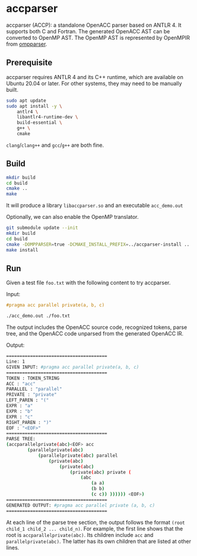 # accparser
accparser (ACCP): a standalone OpenACC parser based on ANTLR 4.
It supports both C and Fortran. The generated OpenACC AST can be converted to OpenMP AST.
The OpenMP AST is represented by OpenMPIR from [ompparser](https://github.com/passlab/ompparser).


## Prerequisite

accparser requires ANTLR 4 and its C++ runtime, which are available on Ubuntu 20.04 or later.
For other systems, they may need to be manually built.

```bash
sudo apt update
sudo apt install -y \
    antlr4 \
    libantlr4-runtime-dev \
    build-essential \
    g++ \
    cmake
```

`clang`/`clang++` and `gcc`/`g++` are both fine.

## Build

```bash
mkdir build
cd build
cmake ..
make
```

It will produce a library `libaccparser.so` and an executable `acc_demo.out`

Optionally, we can also enable the OpenMP translator.

```bash
git submodule update --init
mkdir build
cd build
cmake -DOMPPARSER=true -DCMAKE_INSTALL_PREFIX=../accparser-install ..
make install
```

## Run

Given a test file `foo.txt` with the following content to try accparser.

Input:

```c
#pragma acc parallel private(a, b, c)
```

```bash
./acc_demo.out ./foo.txt
```
The output includes the OpenACC source code, recognized tokens, parse tree, and the OpenACC code unparsed from the generated OpenACC IR.

Output:

```bash
======================================
Line: 1
GIVEN INPUT: #pragma acc parallel private(a, b, c)
======================================
TOKEN : TOKEN_STRING
ACC : "acc"
PARALLEL : "parallel"
PRIVATE : "private"
LEFT_PAREN : "("
EXPR : "a"
EXPR : "b"
EXPR : "c"
RIGHT_PAREN : ")"
EOF : "<EOF>"
======================================
PARSE TREE:
(accparallelprivate(abc)<EOF> acc 
        (parallelprivate(abc) 
            (parallelprivate(abc) parallel 
                (private(abc) 
                    (private(abc) 
                        (private(abc) private ( 
                            (abc 
                                (a a) 
                                (b b) 
                                (c c)) )))))) <EOF>)
======================================
GENERATED OUTPUT: #pragma acc parallel private (a, b, c)
======================================
```

At each line of the parse tree section, the output follows the format `(root child_1 child_2 ... child_n)`.
For example, the first line shows that the root is `accparallelprivate(abc)`. Its children include `acc` and `parallelprivate(abc)`.
The latter has its own children that are listed at other lines.
